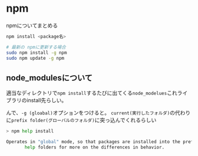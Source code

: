 # npm

npmについてまとめる

```sh
npm install <package名>

# 最新の npmに更新する場合
sudo npm install -g npm
sudo npm update -g npm
```

## <a name=node_modules>node_modulesについて</a>

適当なディレクトリで`npm install`するたびに出てくる`node_modelues`これライブラリのinstall先らしい。

んで、`-g (gloabal)`オプションをつけると。
`current(実行したフォルダ)`の代わりに`prefix folder(グローバルのフォルダ)`に突っ込んでくれるらしい

```sh
> npm help install

Operates in "global" mode, so that packages are installed into the prefix folder instead of the current working directory. See npm
       help folders for more on the differences in behavior.
```
